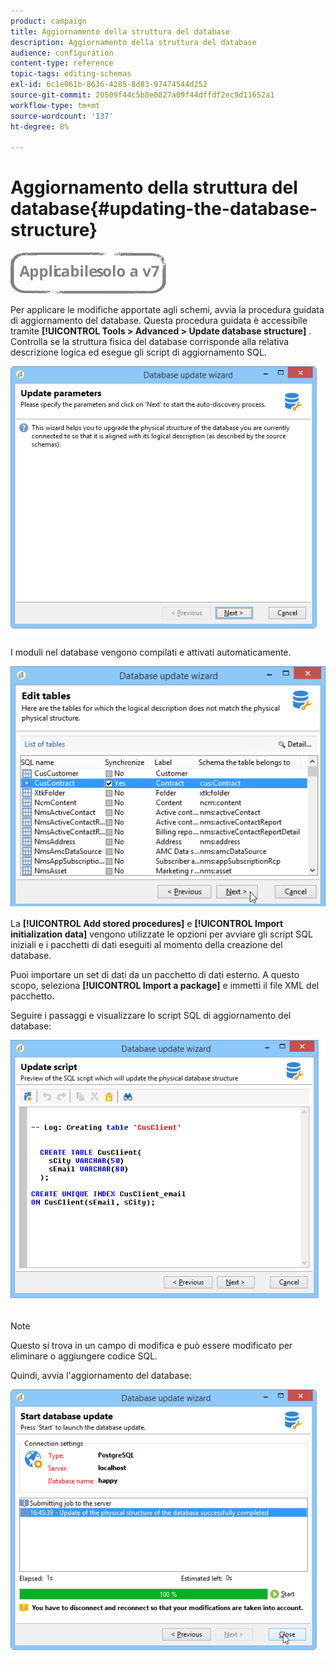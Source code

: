 ```yaml
---
product: campaign
title: Aggiornamento della struttura del database
description: Aggiornamento della struttura del database
audience: configuration
content-type: reference
topic-tags: editing-schemas
exl-id: 6c1e061b-8636-4285-8d83-97474544d252
source-git-commit: 20509f44c5b8e0827a09f44dffdf2ec9d11652a1
workflow-type: tm+mt
source-wordcount: '137'
ht-degree: 8%

---
```


# Aggiornamento della struttura del database{#updating-the-database-structure}

![](../../assets/v7-only.svg)

Per applicare le modifiche apportate agli schemi, avvia la procedura guidata di aggiornamento del database. Questa procedura guidata è accessibile tramite **[!UICONTROL Tools > Advanced > Update database structure]** . Controlla se la struttura fisica del database corrisponde alla relativa descrizione logica ed esegue gli script di aggiornamento SQL.

![](assets/d_ncs_integration_schema_update.png)

I moduli nel database vengono compilati e attivati automaticamente.

![](assets/d_ncs_integration_schema_update_select.png)

La **[!UICONTROL Add stored procedures]** e **[!UICONTROL Import initialization data]** vengono utilizzate le opzioni per avviare gli script SQL iniziali e i pacchetti di dati eseguiti al momento della creazione del database.

Puoi importare un set di dati da un pacchetto di dati esterno. A questo scopo, seleziona **[!UICONTROL Import a package]** e immetti il file XML del pacchetto.

Seguire i passaggi e visualizzare lo script SQL di aggiornamento del database:

![](assets/d_ncs_integration_schema_update2.png)

>[!NOTE]
>
>Questo si trova in un campo di modifica e può essere modificato per eliminare o aggiungere codice SQL.

Quindi, avvia l&#39;aggiornamento del database:

![](assets/d_ncs_integration_schema_update3.png)
